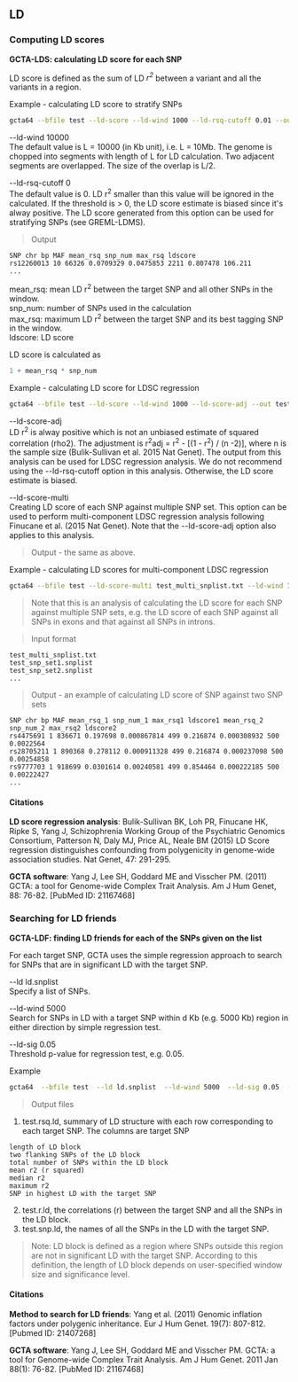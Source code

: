 
## LD

### Computing LD scores

**GCTA-LDS: calculating LD score for each SNP**

LD score is defined as the sum of LD *r<sup>2</sup>* between a variant and all the variants in a region.

Example - calculating LD score to stratify SNPs
```bash
gcta64 --bfile test --ld-score --ld-wind 1000 --ld-rsq-cutoff 0.01 --out test
```

--ld-wind 10000  
The default value is L = 10000 (in Kb unit), i.e. L = 10Mb. The genome is chopped into segments with length of L for LD calculation. Two adjacent segments are overlapped. The size of the overlap is L/2.

--ld-rsq-cutoff 0  
The default value is 0. LD r<sup>2</sup> smaller than this value will be ignored in the calculated. If the threshold is > 0, the LD score estimate is biased since it's alway positive. The LD score generated from this option can be used for stratifying SNPs (see GREML-LDMS).

> Output
```nohighlight
SNP chr bp MAF mean_rsq snp_num max_rsq ldscore
rs12260013 10 66326 0.0709329 0.0475853 2211 0.807478 106.211
...
```
mean_rsq: mean LD r<sup>2</sup> between the target SNP and all other SNPs in the window.  
snp_num: number of SNPs used in the calculation  
max_rsq: maximum LD r<sup>2</sup> between the target SNP and its best tagging SNP in the window.  
ldscore: LD score

LD score is calculated as  
```r
1 + mean_rsq * snp_num
```

Example - calculating LD score for LDSC regression
```bash
gcta64 --bfile test --ld-score --ld-wind 1000 --ld-score-adj --out test
```

--ld-score-adj  
LD r<sup>2</sup> is alway positive which is not an unbiased estimate of squared correlation (rho2). The adjustment is r<sup>2</sup>adj = r<sup>2</sup> - [(1 - r<sup>2</sup>) / (n -2)], where n is the sample size (Bulik-Sullivan et al. 2015 Nat Genet). 
The output from this analysis can be used for LDSC regression analysis. We do not recommend using the --ld-rsq-cutoff option in this analysis. Otherwise, the LD score estimate is biased.

--ld-score-multi  
Creating LD score of each SNP against multiple SNP set. This option can be used to perform multi-component LDSC regression analysis following Finucane et al. (2015 Nat Genet). Note that the --ld-score-adj option also applies to this analysis.

> Output - the same as above.

Example - calculating LD scores for multi-component LDSC regression
```bash
gcta64 --bfile test --ld-score-multi test_multi_snplist.txt --ld-wind 1000 --out test
```

> Note that this is an analysis of calculating the LD score for each SNP against multiple SNP sets, e.g. the LD score of each SNP against all SNPs in exons and that against all SNPs in introns.

> Input format 
```nohighlight
test_multi_snplist.txt
test_snp_set1.snplist
test_snp_set2.snplist
...
```

> Output - an example of calculating LD score of SNP against two SNP sets
```nohighlight
SNP chr bp MAF mean_rsq_1 snp_num_1 max_rsq1 ldscore1 mean_rsq_2 snp_num_2 max_rsq2 ldscore2
rs4475691 1 836671 0.197698 0.000867814 499 0.216874 0.000308932 500 0.0022564
rs28705211 1 890368 0.278112 0.000911328 499 0.216874 0.000237098 500 0.00254858
rs9777703 1 918699 0.0301614 0.00240581 499 0.854464 0.000222185 500 0.00222427
...
```

#### Citations

**LD score regression analysis**: Bulik-Sullivan BK, Loh PR, Finucane HK, Ripke S, Yang J, Schizophrenia Working Group of the Psychiatric Genomics Consortium, Patterson N, Daly MJ, Price AL, Neale BM (2015) LD Score regression distinguishes confounding from polygenicity in genome-wide association studies. Nat Genet, 47: 291-295.

**GCTA software**: Yang J, Lee SH, Goddard ME and Visscher PM. (2011) GCTA: a tool for Genome-wide Complex Trait Analysis. Am J Hum Genet, 88: 76-82. [PubMed ID: 21167468]


### Searching for LD friends 

**GCTA-LDF: finding LD friends for each of the SNPs given on the list**
	
For each target SNP, GCTA uses the simple regression approach to search for SNPs that are in significant LD with the target SNP.

--ld ld.snplist  
Specify a list of SNPs.

--ld-wind 5000  
Search for SNPs in LD with a target SNP within d Kb (e.g. 5000 Kb) region in either direction by simple regression test.

--ld-sig 0.05  
Threshold p-value for regression test, e.g. 0.05.

Example
```bash
gcta64  --bfile test  --ld ld.snplist  --ld-wind 5000  --ld-sig 0.05  --out test
```

> Output files

1) test.rsq.ld, summary of LD structure with each row corresponding to each target SNP. The columns are target SNP
```nohighlight
length of LD block
two flanking SNPs of the LD block
total number of SNPs within the LD block
mean r2 (r squared)
median r2
maximum r2
SNP in highest LD with the target SNP
```
2) test.r.ld, the correlations (r) between the target SNP and all the SNPs in the LD block.  
3) test.snp.ld, the names of all the SNPs in the LD with the target SNP.  
> Note: LD block is defined as a region where SNPs outside this region are not in significant LD with the target SNP. According to this definition, the length of LD block depends on user-specified window size and significance level.

#### Citations

**Method to search for LD friends**: Yang et al. (2011) Genomic inflation factors under polygenic inheritance. Eur J Hum Genet. 19(7): 807-812. [Pubmed ID: 21407268]

**GCTA software**: Yang J, Lee SH, Goddard ME and Visscher PM. GCTA: a tool for Genome-wide Complex Trait Analysis. Am J Hum Genet. 2011 Jan 88(1): 76-82. [PubMed ID: 21167468]


